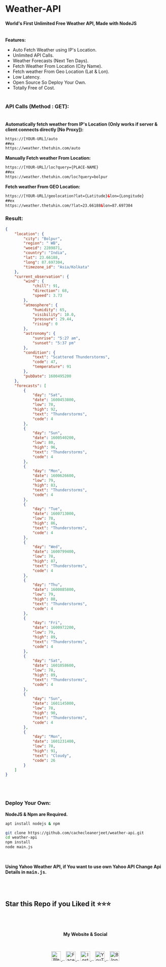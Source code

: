 # Weather-API<br>
#### World's First Unlimited Free Weather API, Made with NodeJS<br><br>

**Features:**<br>
- Auto Fetch Weather using IP's Location.<br>
- Unlimited API Calls.<br>
- Weather Forecasts (Next Ten Days).<br>
- Fetch Weather From Location (City Name).<br>
- Fetch weather From Geo Location (Lat & Lon).<br>
- Low Latency.<br>
- Open Source So Deploy Your Own.<br>
- Totally Free of Cost.<br><br>

### API Calls (Method : GET):<br><br>

**Automatically fetch weather from IP's Location (Only works if server & client connects directly [No Proxy]):**<br>

```html
https://[YOUR-URL]/auto
##ex
https://weather.thetuhin.com/auto
```

**Manually Fetch weather From Location:**<br>

```html
https://[YOUR-URL]/loc?query={PLACE-NAME}
##ex
https://weather.thetuhin.com/loc?query=bolpur
```


**Fetch weather From GEO Location:**<br>

```html
https://[YOUR-URL]/geolocation?lat={Latitude}&lon={Longitude}
##ex
https://weather.thetuhin.com/?lat=23.66188&lon=87.697304
```

### Result:

```json
{
    "location": {
        "city": "Bolpur",
        "region": " WB",
        "woeid": 2289871,
        "country": "India",
        "lat": 23.66188,
        "long": 87.697304,
        "timezone_id": "Asia/Kolkata"
    },
    "current_observation": {
        "wind": {
            "chill": 91,
            "direction": 68,
            "speed": 3.73
        },
        "atmosphere": {
            "humidity": 65,
            "visibility": 10.0,
            "pressure": 29.44,
            "rising": 0
        },
        "astronomy": {
            "sunrise": "5:27 am",
            "sunset": "5:37 pm"
        },
        "condition": {
            "text": "Scattered Thunderstorms",
            "code": 47,
            "temperature": 91
        },
        "pubDate": 1600495200
    },
    "forecasts": [
        {
            "day": "Sat",
            "date": 1600453800,
            "low": 78,
            "high": 92,
            "text": "Thunderstorms",
            "code": 4
        },
        {
            "day": "Sun",
            "date": 1600540200,
            "low": 80,
            "high": 96,
            "text": "Thunderstorms",
            "code": 4
        },
        {
            "day": "Mon",
            "date": 1600626600,
            "low": 79,
            "high": 83,
            "text": "Thunderstorms",
            "code": 4
        },
        {
            "day": "Tue",
            "date": 1600713000,
            "low": 78,
            "high": 86,
            "text": "Thunderstorms",
            "code": 4
        },
        {
            "day": "Wed",
            "date": 1600799400,
            "low": 78,
            "high": 87,
            "text": "Thunderstorms",
            "code": 4
        },
        {
            "day": "Thu",
            "date": 1600885800,
            "low": 79,
            "high": 88,
            "text": "Thunderstorms",
            "code": 4
        },
        {
            "day": "Fri",
            "date": 1600972200,
            "low": 79,
            "high": 89,
            "text": "Thunderstorms",
            "code": 4
        },
        {
            "day": "Sat",
            "date": 1601058600,
            "low": 78,
            "high": 89,
            "text": "Thunderstorms",
            "code": 4
        },
        {
            "day": "Sun",
            "date": 1601145000,
            "low": 78,
            "high": 90,
            "text": "Thunderstorms",
            "code": 4
        },
        {
            "day": "Mon",
            "date": 1601231400,
            "low": 78,
            "high": 91,
            "text": "Cloudy",
            "code": 26
        }
    ]
}
```

<br><br>
### Deploy Your Own:<br>

**NodeJS & Npm are Required.**<br>

```bash
apt install nodejs & npm

git clone https://github.com/cachecleanerjeet/weather-api.git
cd weather-api
npm install
node main.js
```

<br>

**Using Yahoo Weather API, if You want to use own Yahoo API Change Api Details in <tt>main.js</tt>.**

<br><br>
## Star this Repo if you Liked it ⭐⭐⭐

<br><br>
<p align="center"> <b>My Website & Social</b></p>
<br>
<p align="center">
 
 <a href="https://tu.hin.life">
    <img alt="Website" width="30px" src="https://firebasestorage.googleapis.com/v0/b/webtuhin.appspot.com/o/githubstatic%2Fwebsite.svg?alt=media&token=5c3ea7e0-d4f7-4566-b78a-bdee6c65f03e" />
  </a>  
..
<a href="https://fb.me/jeeetpaul">
    <img alt="Facebook" width="30px" src="https://cdn.jsdelivr.net/npm/simple-icons@3.2.0/icons/facebook.svg" />
  </a>  
..
  <a href="https://www.instagram.com/jeeetpaul">
    <img alt="Instagram" width="30px" src="https://cdn.jsdelivr.net/npm/simple-icons@3.2.0/icons/instagram.svg" />
  </a>
..
  <a href="https://www.youtube.com/channel/UCa4FMtLpYcOBtjKOZgzTFNA">
    <img alt="YouTube" width="30px" src="https://cdn.jsdelivr.net/npm/simple-icons@3.2.0/icons/youtube.svg" />
  </a>
..
  <a href="https://blog.iamtuhin.ga">
    <img alt="Blogger" width="30px" src="https://cdn.jsdelivr.net/npm/simple-icons@3.2.0/icons/blogger.svg" />
  </a>
  
</p>

